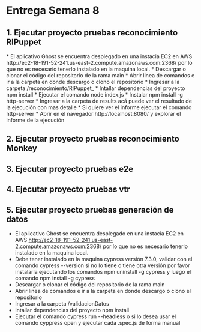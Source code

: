 # Entrega Semana 8

<h2> 1. Ejecutar proyecto pruebas reconocimiento RIPuppet </h2>
* El aplicativo Ghost se encuentra desplegado en una instacia EC2 en AWS http://ec2-18-191-52-241.us-east-2.compute.amazonaws.com:2368/ por lo que no es necesario tenerlo instalado en la maquina local.
* Descargar o clonar el código del repositorio de la rama main
* Abrir linea de comandos e ir a la carpeta en donde descargo o clono el repositorio
* Ingresar a la carpeta /reconocimiento/RIPuppet_
* Intallar dependencias del proyecto npm install
* Ejecutar el comando node index.js
* Instalar npm install -g http-server
* Ingresar a la carpeta de results acá puede ver el resultado de la ejecución con mas detalle
* Si quiere ver el informe ejecutar el comando http-server
* Abrir en el navegador http://localhost:8080/ y explorar el informe de la ejecución 

<h2> 2. Ejecutar proyecto pruebas reconocimiento Monkey </h2>

<h2> 3. Ejecutar proyecto pruebas e2e </h2>

<h2> 4. Ejecutar proyecto pruebas vtr </h2>


<h2> 5. Ejecutar proyecto pruebas generación de datos </h2>

* El aplicativo Ghost se encuentra desplegado en una instacia EC2 en AWS http://ec2-18-191-52-241.us-east-2.compute.amazonaws.com:2368/ por lo que no es necesario tenerlo instalado en la maquina local.
* Debe tener instalado en la maquina cypress versión 7.3.0, validar con el comando cypress --version si no lo tiene o tiene otra versión por favor instalarla ejecutando los comandos npm uninstall -g cypress y luego el comando npm install -g cypress
* Descargar o clonar el código del repositorio de la rama main
* Abrir linea de comandos e ir a la carpeta en donde descargo o clono el repositorio
* Ingresar a la carpeta /validacionDatos
* Intallar dependencias del proyecto npm install
* Ejecutar el comando cypress run --headless o si lo desea usar el comando cyppress open y ejecutar cada .spec.js de forma manual 
